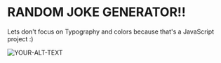 # RANDOM JOKE GENERATOR!!
Lets don't focus on Typography and colors because that's a JavaScript project :)

<picture>
 <source media="(prefers-color-scheme: dark)" srcset="https://images.unsplash.com/photo-1527224857830-43a7acc85260?ixlib=rb-4.0.3&ixid=MnwxMjA3fDB8MHxwaG90by1wYWdlfHx8fGVufDB8fHx8&auto=format&fit=crop&w=1171&q=80">
 <source media="(prefers-color-scheme: light)" srcset="https://images.unsplash.com/photo-1527224857830-43a7acc85260?ixlib=rb-4.0.3&ixid=MnwxMjA3fDB8MHxwaG90by1wYWdlfHx8fGVufDB8fHx8&auto=format&fit=crop&w=1171&q=80">
 <img alt="YOUR-ALT-TEXT" src="https://images.unsplash.com/photo-1527224857830-43a7acc85260?ixlib=rb-4.0.3&ixid=MnwxMjA3fDB8MHxwaG90by1wYWdlfHx8fGVufDB8fHx8&auto=format&fit=crop&w=1171&q=80">
</picture>
